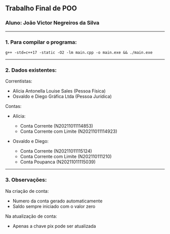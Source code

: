 ## Trabalho Final de POO
### Aluno: João Victor Negreiros da Silva
---

### 1. Para compilar o programa:
```
g++ -std=c++17 -static -O2 -lm main.cpp -o main.exe && ./main.exe
```
---
### 2. Dados existentes:
Correntistas:

- Alícia Antonella Louise Sales (Pessoa Física)
- Osvaldo e Diego Gráfica Ltda (Pessoa Jurídica)

Contas:
  - Alícia:
    - Conta Corrente            (N20211011114853)
    - Conta Corrente com Limite (N20211011114923)

  - Osvaldo e Diego:
    - Conta Corrente            (N20211011115124)
    - Conta Corrente com Limite (N202110111210)
    - Conta Poupanca            (N20211011115039)
---
### 3. Observações:
Na criação de conta:
  - Numero da conta gerado automaticamente
  - Saldo sempre iniciado com o valor zero

Na atualização de conta:
  - Apenas a chave pix pode ser atualizada